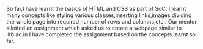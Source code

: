 So far,I have learnt the basics of HTML and CSS as part of SoC.
I learnt many concepts like styling various classes,inserting links,images,dividing the whole page into required number of rows and columns,etc..
Our mentor allotted an assignment which asked us to create a webpage similar to iitb.ac.in
I have completed the assignment based on the concepts learnt so far.